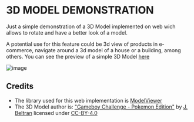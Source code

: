 # 3D MODEL DEMONSTRATION

Just a simple demonstration of a 3D Model implemented on web wich allows to rotate and have a better look of a model. 

A potential use for this feature could be 3d view of products in e-commerce, navigate around a 3d model of a house or a building, among others.
You can see the preview of a simple 3D Model [here](https://j-hernandezm.github.io/3D-Model-Demo/) 

![image](https://github.com/J-HernandezM/3D-Model-Demo/assets/113635359/31d80ee2-ec5b-4a40-8cab-7c350c72691b)

## Credits
- The library used for this web implementation is [ModelViewer](https://modelviewer.dev)
- The 3D Model author is: ["Gameboy Challenge - Pokemon Edition"](https://sketchfab.com/3d-models/gameboy-challenge-pokemon-edition-4bce6a789cd74416a2ef2236ea8c9fde) by [J. Beltran](https://sketchfab.com/ilchampo) licensed under [CC-BY-4.0](http://creativecommons.org/licenses/by/4.0/)
